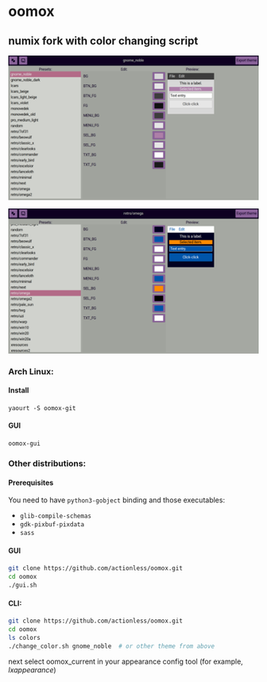 ﻿oomox
=====

## numix fork with color changing script

![Screenshot GUI 1](https://raw.githubusercontent.com/actionless/oomox/master/screenshot_gui.png "Screenshot GUI 1")

![Screenshot GUI 2](https://raw.githubusercontent.com/actionless/oomox/master/screenshot_gui_retro.png "Screenshot GUI 2")

### Arch Linux:

#### Install

```
yaourt -S oomox-git
```

#### GUI

```
oomox-gui
```


### Other distributions:

#### Prerequisites

You need to have `python3-gobject` binding and those executables:
 - `glib-compile-schemas`
 - `gdk-pixbuf-pixdata`
 - `sass`

#### GUI

```sh
git clone https://github.com/actionless/oomox.git
cd oomox
./gui.sh
```

#### CLI:
```sh
git clone https://github.com/actionless/oomox.git
cd oomox
ls colors
./change_color.sh gnome_noble  # or other theme from above
```


next select oomox_current in your appearance config tool (for example, _lxappearance_)


